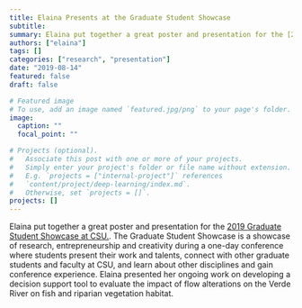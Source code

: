 ```yaml
---
title: Elaina Presents at the Graduate Student Showcase
subtitle: 
summary: Elaina put together a great poster and presentation for the [2019 Graduate Student Showcase at CSU.](http://gradshow.colostate.edu). The Graduate Student Showcase is a showcase of research, entrepreneurship and creativity during a one-day conference where students present their work and talents, connect with other graduate students and faculty at CSU, and learn about other disciplines and gain conference experience. Elaina presented her ongoing work on developing a decision support tool to evaluate the impact of flow alterations on the Verde River on fish and riparian vegetation habitat.
authors: ["elaina"]
tags: []
categories: ["research", "presentation"]
date: "2019-08-14"
featured: false
draft: false

# Featured image
# To use, add an image named `featured.jpg/png` to your page's folder. 
image:
  caption: ""
  focal_point: ""

# Projects (optional).
#   Associate this post with one or more of your projects.
#   Simply enter your project's folder or file name without extension.
#   E.g. `projects = ["internal-project"]` references 
#   `content/project/deep-learning/index.md`.
#   Otherwise, set `projects = []`.
projects: []
---
```



Elaina put together a great poster and presentation for the [2019 Graduate Student Showcase at CSU.](http://gradshow.colostate.edu). The Graduate Student Showcase is a showcase of research, entrepreneurship and creativity during a one-day conference where students present their work and talents, connect with other graduate students and faculty at CSU, and learn about other disciplines and gain conference experience. Elaina presented her ongoing work on developing a decision support tool to evaluate the impact of flow alterations on the Verde River on fish and riparian vegetation habitat.
